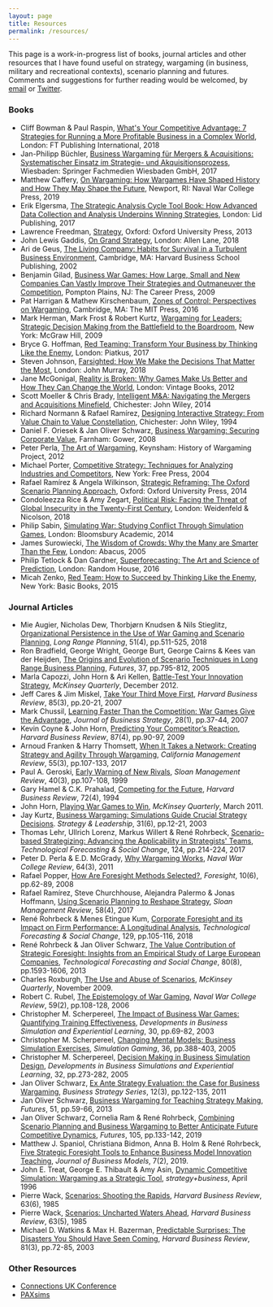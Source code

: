 ```yaml
---
layout: page
title: Resources
permalink: /resources/
---
```


This page is a work-in-progress list of books, journal articles and other resources that I have found useful on strategy, wargaming (in business, military and recreational contexts), scenario planning and futures. Comments and suggestions for further reading would be welcomed, by [email](mailto:contact@businesswargames.org) or [Twitter](https://twitter.com/buswargames). 

### Books

* Cliff Bowman & Paul Raspin, [What's Your Competitive Advantage: 7 Strategies for Running a More Profitable Business in a Complex World](https://amzn.to/2EQj1Rn), London: FT Publishing International, 2018
* Jan-Philipp Büchler, [Business Wargaming für Mergers & Acquisitions: Systematischer Einsatz im Strategie- und Akquisitionsprozess](https://amzn.to/2LdX1Vy), Wiesbaden: Springer Fachmedien Wiesbaden GmbH, 2017
* Matthew Caffery, [On Wargaming: How Wargames Have Shaped History and How They May Shape the Future](), Newport, RI: Naval War College Press, 2019
* Erik Elgersma, [The Strategic Analysis Cycle Tool Book: How Advanced Data Collection and Analysis Underpins Winning Strategies](https://amzn.to/2VvX5A9), London: Lid Publishing, 2017
* Lawrence Freedman, [Strategy](https://amzn.to/2C4quKL), Oxford: Oxford University Press, 2013
* John Lewis Gaddis, [On Grand Strategy](https://amzn.to/2QWDngd), London: Allen Lane, 2018 
* Ari de Geus, [The Living Company: Habits for Survival in a Turbulent Business Environment](https://amzn.to/2VGCWLB), Cambridge, MA: Harvard Business School Publishing, 2002
* Benjamin Gilad, [Business War Games: How Large, Small and New Companies Can Vastly Improve Their Strategies and Outmaneuver the Competition](https://amzn.to/2GRreXq), Pompton Plains, NJ: The Career Press, 2009
* Pat Harrigan & Mathew Kirschenbaum, [Zones of Control: Perspectives on Wargaming](https://amzn.to/2TbDB7p), Cambridge, MA: The MIT Press, 2016
* Mark Herman, Mark Frost & Robert Kurtz, [Wargaming for Leaders: Strategic Decision Making from the Battlefield to the Boardroom](https://amzn.to/2VBJsQh), New York: McGraw Hill, 2009
* Bryce G. Hoffman, [Red Teaming: Transform Your Business by Thinking Like the Enemy](https://amzn.to/2BZvWhV), London: Piatkus, 2017
* Steven Johnson, [Farsighted: How We Make the Decisions That Matter the Most](https://amzn.to/2Vq6DN8), London: John Murray, 2018
* Jane McGonigal, [Reality is Broken: Why Games Make Us Better and How They Can Change the World](https://amzn.to/2GVrqF4), London: Vintage Books, 2012
* Scott Moeller & Chris Brady, [Intelligent M&A: Navigating the Mergers and Acquisitions Minefield](https://amzn.to/2LbGqSe), Chichester: John Wiley, 2014
* Richard Normann & Rafael Ramírez, [Designing Interactive Strategy: From Value Chain to Value Constellation](https://amzn.to/2NSVIJk), Chichester: John Wiley, 1994
* Daniel F. Oriesek & Jan Oliver Schwarz, [Business Wargaming: Securing Corporate Value](https://amzn.to/2BZpVlm), Farnham: Gower, 2008
* Peter Perla, [The Art of Wargaming](https://amzn.to/2EINCjz), Keynsham: History of Wargaming Project, 2012
* Michael Porter, [Competitive Strategy: Techniques for Analyzing Industries and Competitors](https://amzn.to/2NG2xOc), New York: Free Press, 2004
* Rafael Ramírez & Angela Wilkinson, [Strategic Reframing: The Oxford Scenario Planning Approach](https://amzn.to/2T8W7xl), Oxford: Oxford University Press, 2014
* Condoleezza Rice & Amy Zegart, [Political Risk: Facing the Threat of Global Insecurity in the Twenty-First Century](https://amzn.to/2HyQT6r), London: Weidenfeld & Nicolson, 2018
* Philip Sabin, [Simulating War: Studying Conflict Through Simulation Games](https://amzn.to/2SCMAcL), London: Bloomsbury Academic, 2014
* James Surowiecki, [The Wisdom of Crowds: Why the Many are Smarter Than the Few](https://amzn.to/2QPQsI8), London: Abacus, 2005
* Philip Tetlock & Dan Gardner, [Superforecasting: The Art and Science of Prediction](https://amzn.to/2MruFHY), London: Random House, 2016
* Micah Zenko, [Red Team: How to Succeed by Thinking Like the Enemy](https://amzn.to/2BV6Twr), New York: Basic Books, 2015

### Journal Articles

* Mie Augier, Nicholas Dew, Thorbjørn Knudsen & Nils Stieglitz, [Organizational Persistence in the Use of War Gaming and Scenario Planning](https://www.sciencedirect.com/science/article/abs/pii/S0024630117305125), *Long Range Planning*, 51(4), pp.511-525, 2018
* Ron Bradfield, George Wright, George Burt, George Cairns & Kees van der Heijden, [The Origins and Evolution of Scenario Techniques in Long Range Business Planning](https://www.sciencedirect.com/science/article/pii/S0016328705000042), *Futures*, 37, pp.795-812, 2005
* Marla Capozzi, John Horn & Ari Kellen, [Battle-Test Your Innovation Strategy](https://www.mckinsey.com/business-functions/strategy-and-corporate-finance/our-insights/battle-test-your-innovation-strategy), *McKinsey Quarterly*, December 2012. 
* Jeff Cares & Jim Miskel, [Take Your Third Move First](https://hbr.org/2007/03/take-your-third-move-first), *Harvard Business Review*, 85(3), pp.20-21, 2007
* Mark Chussil, [Learning Faster Than the Competition: War Games Give the Advantage](https://www.emeraldinsight.com/doi/abs/10.1108/02756660710723198), *Journal of Business Strategy*, 28(1), pp.37-44, 2007
* Kevin Coyne & John Horn, [Predicting Your Competitor’s Reaction](https://hbr.org/2009/04/predicting-your-competitors-reaction), *Harvard Business Review*, 87(4), pp.90-97, 2009
* Arnoud Franken & Harry Thomsett, [When It Takes a Network: Creating Strategy and Agility Through Wargaming](https://journals.sagepub.com/doi/abs/10.1525/cmr.2013.55.3.107), *California Management Review*, 55(3), pp.107-133, 2017
* Paul A. Geroski, [Early Warning of New Rivals](https://sloanreview.mit.edu/article/early-warning-of-new-rivals/), *Sloan Management Review*, 40(3), pp.107-108, 1999
* Gary Hamel & C.K. Prahalad, [Competing for the Future](https://hbr.org/1994/07/competing-for-the-future), *Harvard Business Review*, 72(4), 1994
* John Horn, [Playing War Games to Win](https://www.mckinsey.com/business-functions/strategy-and-corporate-finance/our-insights/playing-war-games-to-win), *McKinsey Quarterly*, March 2011. 
* Jay Kurtz, [Business Wargaming: Simulations Guide Crucial Strategy Decisions](https://www.emeraldinsight.com/doi/abs/10.1108/10878570310505550). *Strategy & Leadership*, 31(6), pp.12-21, 2003
* Thomas Lehr, Ullrich Lorenz, Markus Willert & René Rohrbeck, [Scenario-based Strategizing: Advancing the Applicability in Strategists' Teams](https://www.sciencedirect.com/science/article/pii/S004016251730848X), *Technological Forecasting & Social Change*, 124, pp.214-224, 2017
* Peter D. Perla & E.D. McGrady, [Why Wargaming Works](https://digital-commons.usnwc.edu/cgi/viewcontent.cgi?article=1578&amp=&context=nwc-review), *Naval War College Review*, 64(3), 2011
* Rafael Popper, [How Are Foresight Methods Selected?](https://www.emeraldinsight.com/doi/abs/10.1108/14636680810918586), *Foresight*, 10(6), pp.62-89, 2008
* Rafael Ramírez, Steve Churchhouse, Alejandra Palermo & Jonas Hoffmann, [Using Scenario Planning to Reshape Strategy](https://sloanreview.mit.edu/article/using-scenario-planning-to-reshape-strategy/), *Sloan Management Review*, 58(4), 2017
* René Rohrbeck & Menes Etingue Kum, [Corporate Foresight and its Impact on Firm Performance: A Longitudinal Analysis](https://www.sciencedirect.com/science/article/pii/S0040162517302287), *Technological Forecasting & Social Change*, 129, pp.105-116, 2018
* René Rohrbeck & Jan Oliver Schwarz, [The Value Contribution of Strategic Foresight: Insights from an Empirical Study of Large European Companies](https://www.sciencedirect.com/science/article/pii/S004016251300005X), *Technological Forecasting and Social Change*, 80(8), pp.1593-1606, 2013
* Charles Roxburgh, [The Use and Abuse of Scenarios](https://www.mckinsey.com/business-functions/strategy-and-corporate-finance/our-insights/the-use-and-abuse-of-scenarios), *McKinsey Quarterly*, November 2009. 
* Robert C. Rubel, [The Epistemology of War Gaming](https://digital-commons.usnwc.edu/nwc-review/vol59/iss2/8/), *Naval War College Review*, 59(2), pp.108-128, 2006
* Christopher M. Scherpereel, [The Impact of Business War Games: Quantifying Training Effectiveness](https://journals.tdl.org/absel/index.php/absel/article/view/701), *Developments in Business Simulation and Experiential Learning*, 30, pp.69-82, 2003
* Christopher M. Scherpereel, [Changing Mental Models: Business Simulation Exercises](https://journals.sagepub.com/doi/abs/10.1177/1046878104270005?journalCode=sagb), *Simulation Gaming*, 36, pp.388-403, 2005
* Christopher M. Scherpereel, [Decision Making in Business Simulation Design](https://journals.tdl.org/absel/index.php/absel/article/view/592), *Developments in Business Simulations and Experiential Learning*, 32, pp.273-282, 2005
* Jan Oliver Schwarz, [Ex Ante Strategy Evaluation: the Case for Business Wargaming](https://www.emeraldinsight.com/doi/abs/10.1108/17515631111130095), *Business Strategy Series*, 12(3), pp.122-135, 2011
* Jan Oliver Schwarz, [Business Wargaming for Teaching Strategy Making](https://www.sciencedirect.com/science/article/pii/S0016328713000864), *Futures*, 51, pp.59-66, 2013
* Jan Oliver Schwarz, Cornelia Ram & René Rohrbeck, [Combining Scenario Planning and Business Wargaming to Better Anticipate Future Competitive Dynamics](https://www.sciencedirect.com/science/article/pii/S0016328718300545), *Futures*, 105, pp.133-142, 2019
* Matthew J. Spaniol, Christiana Bidmon, Anna B. Holm & René Rohrbeck, [Five Strategic Foresight Tools to Enhance Business Model Innovation Teaching](https://journals.aau.dk/index.php/JOBM/article/view/2637), *Journal of Business Models*, 7(2), 2019.
* John E. Treat, George E. Thibault & Amy Asin, [Dynamic Competitive Simulation: Wargaming as a Strategic Tool](https://www.strategy-business.com/article/15052?gko=4d4c8), *strategy+business*, April 1996 
* Pierre Wack, [Scenarios: Shooting the Rapids](https://hbr.org/1985/11/scenarios-shooting-the-rapids), *Harvard Business Review*, 63(6), 1985
* Pierre Wack, [Scenarios: Uncharted Waters Ahead](https://hbr.org/1985/09/scenarios-uncharted-waters-ahead), *Harvard Business Review*, 63(5), 1985
* Michael D. Watkins & Max H. Bazerman, [Predictable Surprises: The Disasters You Should Have Seen Coming](https://hbr.org/2003/04/predictable-surprises-the-disasters-you-should-have-seen-coming), *Harvard Business Review*, 81(3), pp.72-85, 2003
<!-- 
Development, Concepts and Doctrine Centre, 2017. Wargaming Handbook. Shrivenham: Ministry of Defence.
Franken, A., 2014. Wargaming in Business: Crossing the Chasm. London, Connections UK.
Green, K. C., 2005. Further evidence on game theory, simulated interaction, and unaided judgement for forecasting decisions in conflicts. International Journal of Forecasting, 21(3), pp. 463-472.
Perla, P. D., 2018. The Art and Science of Wargaming to Innovate and Educate in an Era of Strategic Competition. London, King's College London Wargaming Network.
Schwarz, J. O. & Rohrbeck, R., 2013. Introducing the Competitive Dimension to Corporate Foresight. Helsinki, ISPIM Conference.
Wharton School, 1999. Role Playing as a Forecasting Tool. [Online] 
Available at: http://knowledge.wharton.upenn.edu/article/role-playing-as-a-forecasting-tool/
[Accessed 10 July 2018].
-->
### Other Resources

* [Connections UK Conference](http://www.professionalwargaming.co.uk)
* [PAXsims](https://paxsims.wordpress.com)
